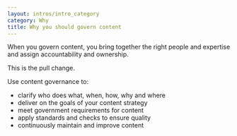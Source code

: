 ```yaml
---
layout: intros/intro_category
category: Why
title: Why you should govern content
---
```

When you govern content, you bring together the right people and expertise and assign accountability and ownership.

This is the pull change.

Use content governance to:
- clarify who does what, when, how, why and where
- deliver on the goals of your content strategy
- meet government requirements for content
- apply standards and checks to ensure quality
- continuously maintain and improve content
